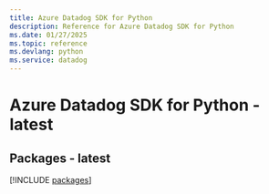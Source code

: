 ```yaml
---
title: Azure Datadog SDK for Python
description: Reference for Azure Datadog SDK for Python
ms.date: 01/27/2025
ms.topic: reference
ms.devlang: python
ms.service: datadog
---
```

# Azure Datadog SDK for Python - latest
## Packages - latest
[!INCLUDE [packages](datadog-index.md)]